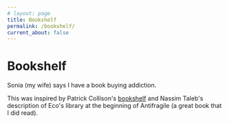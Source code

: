 ```yaml
---
# layout: page
title: Bookshelf
permalink: /bookshelf/
current_about: false
---
```


# Bookshelf

Sonia (my wife) says I have a book buying addiction.  

This was inspired by Patrick Collison's [bookshelf](https://patrickcollison.com/bookshelf) and Nassim Taleb's description of Eco's library at the beginning of Antifragile (a great book that I did read). 
